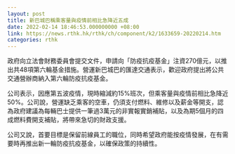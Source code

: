 ```yaml
---
layout: post
title: 新巴城巴稱乘客量與疫情前相比急降近五成
date: 2022-02-14 18:46:53.000000000 +08:00
link: https://news.rthk.hk/rthk/ch/component/k2/1633659-20220214.htm
categories: rthk
---
```


政府向立法會財務委員會提交文件，申請向「防疫抗疫基金」注資270億元，以推出共48項第六輪基金措施。營運新巴城巴的匯達交通表示，歡迎政府提出將公共交通營辦商納入第六輪防疫抗疫基金。

公司表示，因應第五波疫情，現時縮減約15%班次，但乘客量與疫情前相比急降近50%。公司說，營運缺乏乘客的空車，仍須支付燃料、維修以及薪金等開支，認為政府建議為每輛巴士提供一筆過3萬元的非實報實銷補貼，以及為期5個月的四成燃料費開支補貼，將帶來急切的財政支援。

公司又說，首要目標是保留前線員工的職位，同時希望政府能按疫情發展，在有需要時再推出新一輪防疫抗疫基金，以確保政策的持續性。

